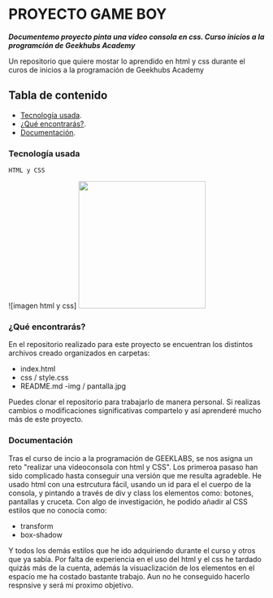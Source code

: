 # PROYECTO GAME BOY 
***Documentemo proyecto pinta una video consola en css. Curso inicios a la programción de Geekhubs Academy***

Un repositorio que quiere mostar lo aprendido en html y css durante el curos de inicios a la programación de Geekhubs Academy


## Tabla de contenido
- [Tecnología usada](#tecnología-usada).
- [¿Qué encontrarás?](#qué-encontrarás).
- [Documentación](#documentación).

  
### Tecnología usada
`HTML y CSS`

![imagen html y css] <img src="https://s3.amazonaws.com/s3.timetoast.com/public/uploads/photo/19828807/image/medium-ce1b78f619b820783e482de407a2368f.png" width="250"/>

### ¿Qué encontrarás?
En el repositorio realizado para este proyecto se encuentran los distintos archivos creado organizados en carpetas:

- index.html
- css / style.css
- README.md
-img / pantalla.jpg

Puedes clonar el repositorio para trabajarlo de manera personal. Si realizas cambios o modificaciones significativas compartelo y así aprenderé mucho más de este proyecto. 

### Documentación
Tras el curso de incio a la programación de GEEKLABS, se nos asigna un reto "realizar una videoconsola con html y CSS". 
Los primeroa pasaso han sido complicado hasta conseguir una versión que me resulta agradeble. 
He usado html con una estrcutura fácil, usando un id para el el cuerpo de la consola, y pintando a través de div y class los elementos como: botones, pantallas y cruceta. 
Con algo de investigación, he podido añadir al CSS estilos que no conocía como:
- transform
- box-shadow

Y todos los demás estilos que he ido adquiriendo durante el curso y otros que ya sabía.
Por falta de experiencia en el uso del html y el css he tardado quizás más de la cuenta, además la visuaclización de los elementos en el espacio me ha costado bastante trabajo. 
Aun no he conseguido hacerlo respnsive y será mi proximo objetivo. 
